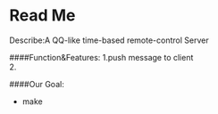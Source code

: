 Read Me
===

Describe:A QQ-like time-based remote-control Server

####Function&Features:
1.push message to client<br>
2.

####Our Goal:
* make 


